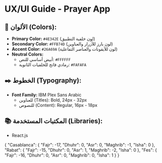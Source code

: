# UX/UI Guide - Prayer App

## 🎨 الألوان (Colors):

- **Primary Color:** `#4E342E` (لون خلفية التطبيق)
- **Secondary Color:** `#FFB74D` (لون بارز للأزرار والعناوين)
- **Accent Color:** `#26A69A` (لون للأيقونات والعناصر التفاعلية)
- **Neutral Colors:**
  - أبيض أساسي للنص: `#FFFFFF`
  - رمادي فاتح للخلفيات الثانوية: `#FAFAFA`

## ✒️ الخطوط (Typography):

- **Font Family:** IBM Plex Sans Arabic
  - للعناوين (Titles): Bold, 24px - 32px
  - للنصوص (Content): Regular, 16px - 18px

## 📚 المكتبات المستخدمة (Libraries):

- React.js

{
"Casablanca": {
"Fajr": -17,
"Dhuhr": 0,
"Asr": 0,
"Maghrib": -1,
"Isha": 0
},
"Rabat": {
"Fajr": -15,
"Dhuhr": 0,
"Asr": 1,
"Maghrib": -2,
"Isha": 0
},
"Fes": {
"Fajr": -16,
"Dhuhr": 0,
"Asr": 0,
"Maghrib": 0,
"Isha": 1
}
}
